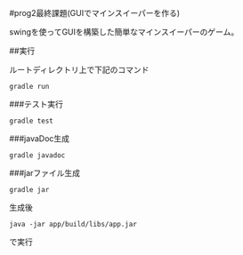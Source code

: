 #prog2最終課題(GUIでマインスイーパーを作る)

swingを使ってGUIを構築した簡単なマインスイーパーのゲーム。

##実行

ルートディレクトリ上で下記のコマンド

```
gradle run
```

###テスト実行

```
gradle test
```

###javaDoc生成
```
gradle javadoc
```

###jarファイル生成

```
gradle jar
```
生成後
```
java -jar app/build/libs/app.jar
```
で実行

